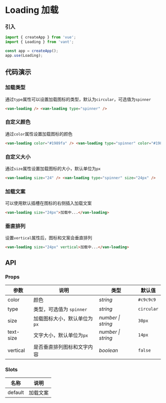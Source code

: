 # Loading 加载

### 引入

```js
import { createApp } from 'vue';
import { Loading } from 'vant';

const app = createApp();
app.use(Loading);
```

## 代码演示

### 加载类型

通过`type`属性可以设置加载图标的类型，默认为`circular`，可选值为`spinner`

```html
<van-loading /> <van-loading type="spinner" />
```

### 自定义颜色

通过`color`属性设置加载图标的颜色

```html
<van-loading color="#1989fa" /> <van-loading type="spinner" color="#1989fa" />
```

### 自定义大小

通过`size`属性设置加载图标的大小，默认单位为`px`

```html
<van-loading size="24" /> <van-loading type="spinner" size="24px" />
```

### 加载文案

可以使用默认插槽在图标的右侧插入加载文案

```html
<van-loading size="24px">加载中...</van-loading>
```

### 垂直排列

设置`vertical`属性后，图标和文案会垂直排列

```html
<van-loading size="24px" vertical>加载中...</van-loading>
```

## API

### Props

| 参数      | 说明                         | 类型               | 默认值     |
| --------- | ---------------------------- | ------------------ | ---------- |
| color     | 颜色                         | _string_           | `#c9c9c9`  |
| type      | 类型，可选值为 `spinner`     | _string_           | `circular` |
| size      | 加载图标大小，默认单位为`px` | _number \| string_ | `30px`     |
| text-size | 文字大小，默认单位为`px`     | _number \| string_ | `14px`     |
| vertical  | 是否垂直排列图标和文字内容   | _boolean_          | `false`    |

### Slots

| 名称    | 说明     |
| ------- | -------- |
| default | 加载文案 |

